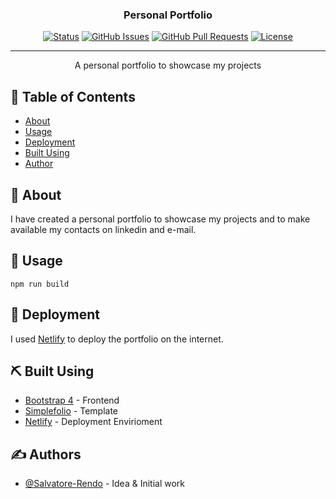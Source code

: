 
<h3 align="center">Personal Portfolio</h3>

<div align="center">

[![Status](https://img.shields.io/badge/status-active-success.svg)]()
[![GitHub Issues](https://img.shields.io/github/issues/kylelobo/The-Documentation-Compendium.svg)](https://github.com/kylelobo/The-Documentation-Compendium/issues)
[![GitHub Pull Requests](https://img.shields.io/github/issues-pr/kylelobo/The-Documentation-Compendium.svg)](https://github.com/kylelobo/The-Documentation-Compendium/pulls)
[![License](https://img.shields.io/badge/license-MIT-blue.svg)](/LICENSE)

</div>

---

<p align="center"> A personal portfolio to showcase my projects
    <br> 
</p>

## 📝 Table of Contents

- [About](#about)
- [Usage](#usage)
- [Deployment](#deployment)
- [Built Using](#built_using)
- [Author](#authors)


## 🧐 About <a name = "about"></a>

I have created a personal portfolio to showcase my projects and to make available my contacts on linkedin and e-mail.


## 🎈 Usage <a name="usage"></a>

```
npm run build
```


## 🚀 Deployment <a name = "deployment"></a>

I used [Netlify](https://www.netlify.com/) to deploy the portfolio on the internet.

## ⛏️ Built Using <a name = "built_using"></a>


- [Bootstrap 4](https://getbootstrap.com/docs/4.3/getting-started/introduction/) - Frontend
- [Simplefolio](https://github.com/cobiwave/simplefolio) - Template
- [Netlify](https://www.netlify.com/) - Deployment Envirioment 

## ✍️ Authors <a name = "authors"></a>

- [@Salvatore-Rendo](https://github.com/Salvatore-Rendo) - Idea & Initial work

